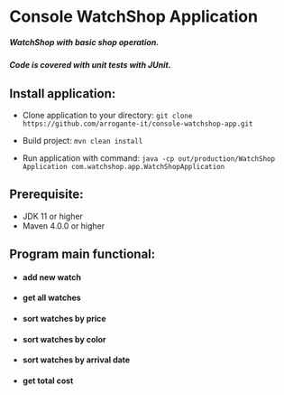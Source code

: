 # Console WatchShop Application

##### WatchShop with basic shop operation.
 
##### Code is covered with unit tests with JUnit. 

## Install application:
- Clone application to your directory:
`git clone https://github.com/arrogante-it/console-watchshop-app.git`

- Build project: `mvn clean install`

- Run application with command: 
`java -cp out/production/WatchShop Application com.watchshop.app.WatchShopApplication`

## Prerequisite:
- JDK 11 or higher
- Maven 4.0.0 or higher

## Program main functional:
- #### add new watch

- #### get all watches

- #### sort watches by price

- #### sort watches by color

- #### sort watches by arrival date

- #### get total cost